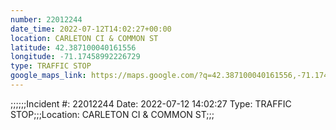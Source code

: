 ```yaml
---
number: 22012244
date_time: 2022-07-12T14:02:27+00:00
location: CARLETON CI & COMMON ST
latitude: 42.387100040161556
longitude: -71.17458992226729
type: TRAFFIC STOP
google_maps_link: https://maps.google.com/?q=42.387100040161556,-71.17458992226729
---
```


;;;;;;Incident #: 22012244  Date: 2022-07-12 14:02:27   Type: TRAFFIC STOP;;;Location: CARLETON CI & COMMON ST;;;
